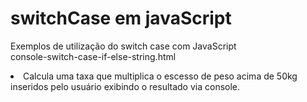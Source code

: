 # switchCase em javaScript<br/>
Exemplos de utilização do switch case com JavaScript
<br/>
console-switch-case-if-else-string.html<br/>
<li>Calcula uma taxa que multiplica o escesso de peso acima de 50kg inseridos pelo usuário exibindo o resultado via console.</li>
